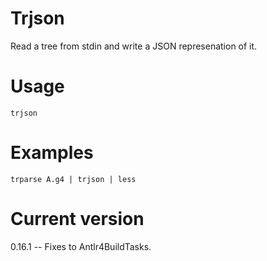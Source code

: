 # Trjson

Read a tree from stdin and write a JSON represenation of it.

# Usage

    trjson

# Examples

    trparse A.g4 | trjson | less

# Current version

0.16.1 -- Fixes to Antlr4BuildTasks.
